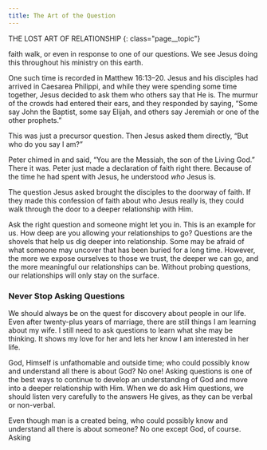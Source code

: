 ```yaml
---
title: The Art of the Question
---
```

THE LOST ART OF RELATIONSHIP
{: class="page__topic"}

faith walk, or even in response to one of our questions. We see Jesus doing this
throughout his ministry on this earth.

One such time is recorded in Matthew 16:13–20. Jesus and his disciples
had arrived in Caesarea Philippi, and while they were spending some time
together, Jesus decided to ask them who others say that He is. The murmur of
the crowds had entered their ears, and they responded by saying, “Some say
John the Baptist, some say Elijah, and others say Jeremiah or one of the other
prophets.”

This was just a precursor question. Then Jesus asked them directly, “But
who do you say I am?”

Peter chimed in and said, “You are the Messiah, the son of the Living
God.” There it was. Peter just made a declaration of faith right there. Because
of the time he had spent with Jesus, he understood _who_ Jesus is.

The question Jesus asked brought the disciples to the doorway of faith. If
they made this confession of faith about who Jesus really is, they could walk
through the door to a deeper relationship with Him.

Ask the right question and someone might let you in.
This is an example for us. How deep are you allowing your relationships
to go? Questions are the shovels that help us dig deeper into relationship.
Some may be afraid of what someone may uncover that has been buried for a
long time. However, the more we expose ourselves to those we trust, the deeper
we can go, and the more meaningful our relationships can be. Without probing
questions, our relationships will only stay on the surface.

### Never Stop Asking Questions

We should always be on the quest for discovery about people in our life.
Even after twenty-plus years of marriage, there are still things I am learning
about my wife. I still need to ask questions to learn what she may be thinking.
It shows my love for her and lets her know I am interested in her life.

God, Himself is unfathomable and outside time; who could possibly
know and understand all there is about God? No one! Asking questions is
one of the best ways to continue to develop an understanding of God and
move into a deeper relationship with Him. When we do ask Him questions,
we should listen very carefully to the answers He gives, as they can be verbal
or non-verbal.

Even though man is a created being, who could possibly know and
understand all there is about someone? No one except God, of course. Asking